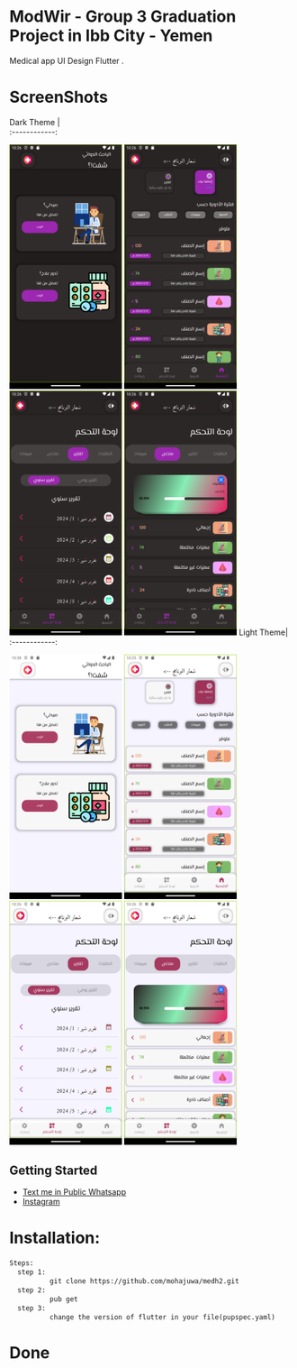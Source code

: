 # ModWir - Group 3 Graduation Project in Ibb City - Yemen

Medical app UI Design Flutter .
# ScreenShots 
 Dark Theme  |                                                   
:------------:
<p float="left">
  <img src="assets/ScreenShots/HomePageDark.png" width="200" />
   <img src="assets/ScreenShots/PharmacistHomeLScreen.png" width="200" />
  <img src="assets/ScreenShots/PharmacistYReporsLScreen.png" width="200" /> 
    <img src="assets/ScreenShots/PharmacistSummaryLScreen.png" width="200" />
  Light Theme|                                                  
:------------:
<p float="left">
  <img src="assets/ScreenShots/HomePageLight.png" width="200" />
   <img src="assets/ScreenShots/PharmacistHomeScreen.png" width="200" />
  <img src="assets/ScreenShots/PharmacistDashYReportsScreen.png" width="200" /> 
    <img src="assets/ScreenShots/PharmacistDashSummaryScreen.png" width="200" />

</p>


</p>
 

## Getting Started

- [Text me in Public Whatsapp](https://wa.me/+967775992377)
- [Instagram ](https://www.instagram.com/m.7vd/)

# Installation: 
    Steps:
      step 1:
              git clone https://github.com/mohajuwa/medh2.git
      step 2:
              pub get
      step 3: 
              change the version of flutter in your file(pupspec.yaml)
              

# Done
